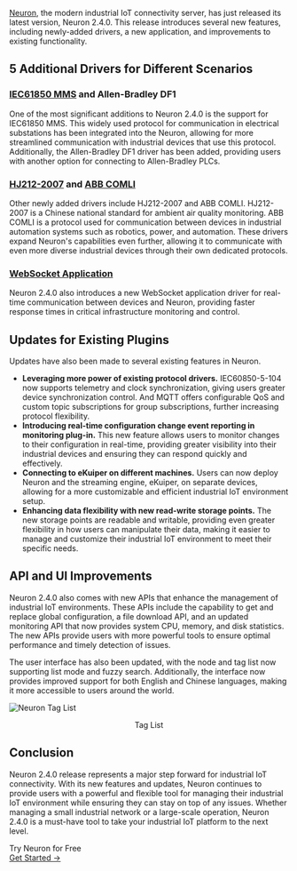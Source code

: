[Neuron](https://neugates.io/), the modern industrial IoT connectivity server, has just released its latest version, Neuron 2.4.0. This release introduces several new features, including newly-added drivers, a new application, and improvements to existing functionality.

## 5 Additional Drivers for Different Scenarios

### [IEC61850 MMS](https://neugates.io/docs/en/latest/configuration/south-devices/iec61850/overview.html) and Allen-Bradley DF1

One of the most significant additions to Neuron 2.4.0 is the support for IEC61850 MMS. This widely used protocol for communication in electrical substations has been integrated into the Neuron, allowing for more streamlined communication with industrial devices that use this protocol. Additionally, the Allen-Bradley DF1 driver has been added, providing users with another option for connecting to Allen-Bradley PLCs.

### [HJ212-2007](https://neugates.io/docs/en/latest/configuration/south-devices/hj212-2017/hj212-2017.html) and [ABB COMLI](https://neugates.io/docs/en/latest/configuration/south-devices/comli/comli.html)

Other newly added drivers include HJ212-2007 and ABB COMLI. HJ212-2007 is a Chinese national standard for ambient air quality monitoring. ABB COMLI is a protocol used for communication between devices in industrial automation systems such as robotics, power, and automation. These drivers expand Neuron's capabilities even further, allowing it to communicate with even more diverse industrial devices through their own dedicated protocols.

### [WebSocket Application](https://neugates.io/docs/en/latest/configuration/north-apps/websocket/websocket.html)

Neuron 2.4.0 also introduces a new WebSocket application driver for real-time communication between devices and Neuron, providing faster response times in critical infrastructure monitoring and control. 

## Updates for Existing Plugins

Updates have also been made to several existing features in Neuron. 

- **Leveraging more power of existing protocol drivers.** IEC60850-5-104 now supports telemetry and clock synchronization, giving users greater device synchronization control. And MQTT offers configurable QoS and custom topic subscriptions for group subscriptions, further increasing protocol flexibility.
- **Introducing real-time configuration change event reporting in** **monitoring plug-in.** This new feature allows users to monitor changes to their configuration in real-time, providing greater visibility into their industrial devices and ensuring they can respond quickly and effectively.
- **Connecting to eKuiper on different machines.** Users can now deploy Neuron and the streaming engine, eKuiper, on separate devices, allowing for a more customizable and efficient industrial IoT environment setup.  
- **Enhancing data flexibility with new read-write storage points.** The new storage points are readable and writable, providing even greater flexibility in how users can manipulate their data, making it easier to manage and customize their industrial IoT environment to meet their specific needs. 

## API and UI Improvements

Neuron 2.4.0 also comes with new APIs that enhance the management of industrial IoT environments. These APIs include the capability to get and replace global configuration, a file download API, and an updated monitoring API that now provides system CPU, memory, and disk statistics. The new APIs provide users with more powerful tools to ensure optimal performance and timely detection of issues.

The user interface has also been updated, with the node and tag list now supporting list mode and fuzzy search. Additionally, the interface now provides improved support for both English and Chinese languages, making it more accessible to users around the world.

![Neuron Tag List](https://assets.emqx.com/images/ac42874fb381a9d8f456c841973f738e.png)

<center>Tag List</center>

## Conclusion

Neuron 2.4.0 release represents a major step forward for industrial IoT connectivity. With its new features and updates, Neuron continues to provide users with a powerful and flexible tool for managing their industrial IoT environment while ensuring they can stay on top of any issues. Whether managing a small industrial network or a large-scale operation, Neuron 2.4.0 is a must-have tool to take your industrial IoT platform to the next level.


<section class="promotion">
    <div>
        Try Neuron for Free
    </div>
    <a href="https://www.emqx.com/en/try?product=neuron" class="button is-gradient px-5">Get Started →</a>
</section>
